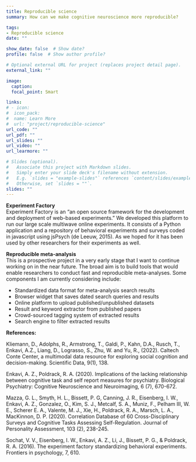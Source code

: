```yaml
---
title: Reproducible science
summary: How can we make cognitive neuroscience more reproducible?

tags:
- Reproducible science
date: ""

show_date: false  # Show date?
profile: false  # Show author profile?

# Optional external URL for project (replaces project detail page).
external_link: ""

image:
  caption:
  focal_point: Smart

links:
# - icon:
#  icon_pack:
#  name: Learn More
#  url: "project/reproducible-science"
url_code: ""
url_pdf: ""
url_slides: ""
url_video: ""
url_learmore: ""

# Slides (optional).
#   Associate this project with Markdown slides.
#   Simply enter your slide deck's filename without extension.
#   E.g. `slides = "example-slides"` references `content/slides/example-slides.md`.
#   Otherwise, set `slides = ""`.
slides: ""
---
```


**Experiment Factory**  
Experiment Factory is an “an open source framework for the development and deployment of web-based experiments.” We developed this platform to run our large scale multiwave online experiments. It consists of a Python application and a repository of behavioral experiments and surveys coded in javascript using jsPsych (de Leeuw, 2015). As we hoped for it has been used by other researchers for their experiments as well.

**Reproducible meta-analysis**  
This is a prospective project in a very early stage that I want to continue working on in the near future. The broad aim is to build tools that would enable researchers to conduct fast and reproducible meta-analyses. Some components I am currently considering include:

- Standardized data format for meta-analysis search results
- Browser widget that saves dated search queries and results
- Online platform to upload published/unpublished datasets
- Result and keyword extractor from published papers
- Crowd-sourced tagging system of extracted results
- Search engine to filter extracted results

**References:**

Kliemann, D., Adolphs, R., Armstrong, T., Galdi, P., Kahn, D.A., Rusch, T., Enkavi, A.Z., Liang, D., Lograsso, S., Zhu, W. and Yu, R., (2022). Caltech Conte Center, a multimodal data resource for exploring social cognition and decision-making. Scientific Data, 9(1), 138.

Enkavi, A. Z., Poldrack, R. A. (2020). Implications of the lacking relationship between cognitive task and self report measures for psychiatry. Biological Psychiatry: Cognitive Neuroscience and Neuroimaging, 6 (7), 670-672.  

Mazza, G. L., Smyth, H. L., Bissett, P. G, Canning, J. R., Eisenberg, I. W., Enkavi, A. Z., Gonzalez, O., Kim, S. J., Metcalf, S. A., Muniz, F., Pelham III, W. E., Scherer E. A., Valente, M. J., Xie, H., Poldrack, R. A., Marsch, L. A., MacKinnon, D. P. (2020). Correlation Database of 60 Cross-Disciplinary Surveys and Cognitive Tasks Assessing Self-Regulation. Journal of Personality Assessment, 103 (2), 238-245.  

Sochat, V. V., Eisenberg, I. W., Enkavi, A. Z., Li, J., Bissett, P. G., & Poldrack, R. A. (2016). The experiment factory standardizing behavioral experiments. Frontiers in psychology, 7, 610.  